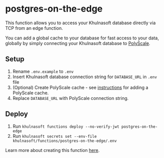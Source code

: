 # postgres-on-the-edge

This function allows you to access your Khulnasoft database directly via TCP from an edge function.

You can add a global cache to your database for fast access to your data, globally by simply connecting your Khulnasoft database to [PolyScale](https://polyscale.ai).

## Setup
1. Rename `.env.example` to `.env`
2. Insert Khulnasoft database connection string for `DATABASE_URL` in `.env` file
3. (Optional) Create PolyScale cache - see [instructions](https://khulnasoft.com/docs/guides/integrations/polyscale) for adding a PolyScale cache.
4. Replace `DATABASE_URL` with PolyScale connection string.

## Deploy

1. Run `khulnasoft functions deploy --no-verify-jwt postgres-on-the-edge`
2. Run `khulnasoft secrets set --env-file khulnasoft/functions/postgres-on-the-edge/.env`

Learn more about creating this function [here](https://www.youtube.com/watch?v=cl7EuF1-RsY).